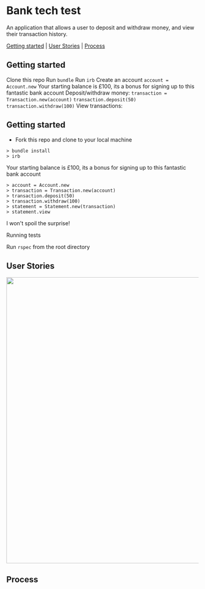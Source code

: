 # Bank tech test

An application that allows a user to deposit and withdraw money, and view their transaction history.

[Getting started](#getting-started) | [User Stories](#user-stories) | [Process](#process)

## Getting started

Clone this repo
Run `bundle`
Run `irb`
Create an account `account = Account.new`
Your starting balance is £100, its a bonus for signing up to this fantastic bank account
Deposit/withdraw money:
`transaction = Transaction.new(account)`
`transaction.deposit(50)`
`transaction.withdraw(100)`
View transactions:

## Getting started

* Fork this repo and clone to your local machine

```
> bundle install
> irb
```
Your starting balance is £100, its a bonus for signing up to this fantastic bank account
```
> account = Account.new
> transaction = Transaction.new(account)
> transaction.deposit(50)
> transaction.withdraw(100)
> statement = Statement.new(transaction)
> statement.view
```
I won't spoil the surprise!

Running tests

Run
``` rspec ```
from the root directory

## User Stories

<img src="/assets/images/diagram_bank_tech_test.png" width="750px" />

## Process
